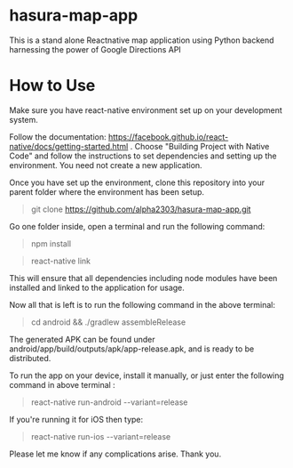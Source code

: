 # hasura-map-app

This is a stand alone Reactnative map application using Python backend harnessing the power of Google Directions API

# How to Use 

Make sure you have react-native environment set up on your development system.

Follow the documentation: https://facebook.github.io/react-native/docs/getting-started.html .
Choose "Building Project with Native Code" and follow the instructions to set dependencies and setting up the environment.
You need not create a new application.

Once you have set up the environment, clone this repository into your parent folder where the environment has been setup.

> git clone https://github.com/alpha2303/hasura-map-app.git

Go one folder inside, open a terminal and run the following command:

> npm install

> react-native link

This will ensure that all dependencies including node modules have been installed and linked to the application for usage.

Now all that is left is to run the following command in the above terminal: 

> cd android && ./gradlew assembleRelease

The generated APK can be found under android/app/build/outputs/apk/app-release.apk, and is ready to be distributed.

To run the app on your device, install it manually, or just enter the following command in above terminal : 

> react-native run-android --variant=release

If you're running it for iOS then type:

> react-native run-ios --variant=release

Please let me know if any complications arise. Thank you.
